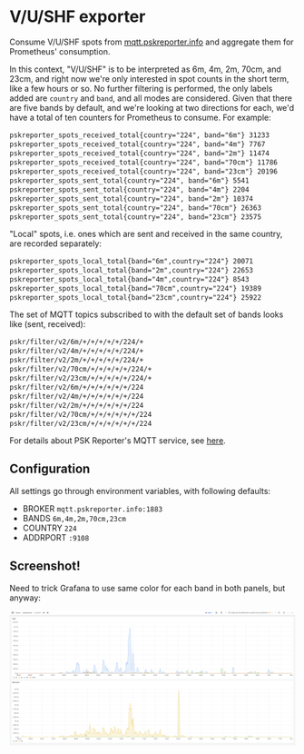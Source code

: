 # V/U/SHF exporter

Consume V/U/SHF spots from [mqtt.pskreporter.info](http://mqtt.pskreporter.info/)
and aggregate them for Prometheus' consumption.

In this context, "V/U/SHF" is to be interpreted as 6m, 4m, 2m, 70cm, and 23cm,
and right now we're only interested in spot counts in the short term, like a
few hours or so. No further filtering is performed, the only labels added are
`country` and `band`, and all modes are considered. Given that there are five
bands by default, and we're looking at two directions for each, we'd have a
total of ten counters for Prometheus to consume. For example:

```
pskreporter_spots_received_total{country="224", band="6m"} 31233
pskreporter_spots_received_total{country="224", band="4m"} 7767
pskreporter_spots_received_total{country="224", band="2m"} 11474
pskreporter_spots_received_total{country="224", band="70cm"} 11786
pskreporter_spots_received_total{country="224", band="23cm"} 20196
pskreporter_spots_sent_total{country="224", band="6m"} 5541
pskreporter_spots_sent_total{country="224", band="4m"} 2204
pskreporter_spots_sent_total{country="224", band="2m"} 10374
pskreporter_spots_sent_total{country="224", band="70cm"} 26363
pskreporter_spots_sent_total{country="224", band="23cm"} 23575
```

"Local" spots, i.e. ones which are sent and received in the same country, are
recorded separately:

```
pskreporter_spots_local_total{band="6m",country="224"} 20071
pskreporter_spots_local_total{band="2m",country="224"} 22653
pskreporter_spots_local_total{band="4m",country="224"} 8543
pskreporter_spots_local_total{band="70cm",country="224"} 19389
pskreporter_spots_local_total{band="23cm",country="224"} 25922
```

The set of MQTT topics subscribed to with the default set of bands
looks like (sent, received):

```
pskr/filter/v2/6m/+/+/+/+/+/224/+
pskr/filter/v2/4m/+/+/+/+/+/224/+
pskr/filter/v2/2m/+/+/+/+/+/224/+
pskr/filter/v2/70cm/+/+/+/+/+/224/+
pskr/filter/v2/23cm/+/+/+/+/+/224/+
pskr/filter/v2/6m/+/+/+/+/+/+/224
pskr/filter/v2/4m/+/+/+/+/+/+/224
pskr/filter/v2/2m/+/+/+/+/+/+/224
pskr/filter/v2/70cm/+/+/+/+/+/+/224
pskr/filter/v2/23cm/+/+/+/+/+/+/224
```

For details about PSK Reporter's MQTT service, see
[here](http://mqtt.pskreporter.info/).

## Configuration

All settings go through environment variables, with following defaults:

* BROKER `mqtt.pskreporter.info:1883`
* BANDS `6m,4m,2m,70cm,23cm`
* COUNTRY `224`
* ADDRPORT `:9108`

## Screenshot!

Need to trick Grafana to use same color for each band in both panels, but
anyway:

![Screenshot](screenshot-1.png)
